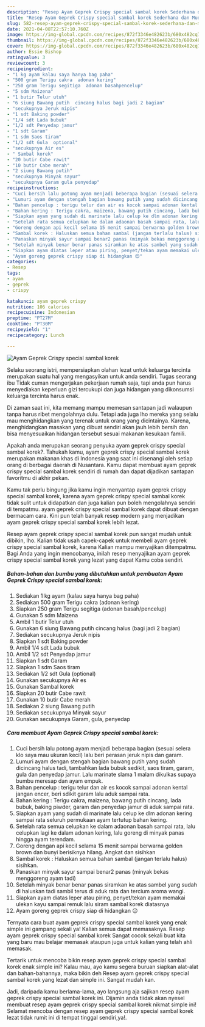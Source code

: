 ```yaml
---
description: "Resep Ayam Geprek Crispy special sambal korek Sederhana dan Mudah Dibuat"
title: "Resep Ayam Geprek Crispy special sambal korek Sederhana dan Mudah Dibuat"
slug: 582-resep-ayam-geprek-crispy-special-sambal-korek-sederhana-dan-mudah-dibuat
date: 2021-04-08T22:57:10.760Z
image: https://img-global.cpcdn.com/recipes/872f3346e482623b/680x482cq70/ayam-geprek-crispy-special-sambal-korek-foto-resep-utama.jpg
thumbnail: https://img-global.cpcdn.com/recipes/872f3346e482623b/680x482cq70/ayam-geprek-crispy-special-sambal-korek-foto-resep-utama.jpg
cover: https://img-global.cpcdn.com/recipes/872f3346e482623b/680x482cq70/ayam-geprek-crispy-special-sambal-korek-foto-resep-utama.jpg
author: Essie Bishop
ratingvalue: 3
reviewcount: 3
recipeingredient:
- "1 kg ayam kalau saya hanya bag paha"
- "500 gram Terigu cakra  adonan kering"
- "250 gram Terigu segitiga  adonan basahpencelup"
- "5 sdm Maizena"
- "1 butir Telur utuh"
- "6 siung Bawang putih  cincang halus bagi jadi 2 bagian"
- "secukupnya Jeruk nipis"
- "1 sdt Baking powder"
- "1/4 sdt Lada bubuk"
- "1/2 sdt Penyedap jamur"
- "1 sdt Garam"
- "1 sdm Saos tiram"
- "1/2 sdt Gula  optional"
- "secukupnya Air es"
- " Sambal korek"
- "20 butir Cabe rawit"
- "10 butir Cabe merah"
- "2 siung Bawang putih"
- "secukupnya Minyak sayur"
- "secukupnya Garam gula penyedap"
recipeinstructions:
- "Cuci bersih lalu potong ayam menjadi beberapa bagian (sesuai selera klo saya mau ukuran kecil) lalu beri perasan jeruk nipis dan garam."
- "Lumuri ayam dengan stengah bagian bawang putih yang sudah dicincang halus tadi, tambahkan lada bubuk sedikit, saos tiram, garam, gula dan penyedap jamur. Lalu marinate slama 1 malam dikulkas supaya bumbu meresap dan ayam empuk."
- "Bahan pencelup : terigu telur dan air es kocok sampai adonan kental jangan encer, beri sdikit garam lalu aduk sampai rata."
- "Bahan kering : Terigu cakra, maizena, bawang putih cincang, lada bubuk, baking piwder, garam dan penyedap jamur di aduk sampai rata."
- "Siapkan ayam yang sudah di marinate lalu celup ke dlm adonan kering sampai rata seluruh permukaan ayam tertutup bahan kering."
- "Setelah rata semua celupkan ke dalam adaonan basah sampai rata, lalu celupkan lagi ke dalam adonan kering, lalu goreng di minyak panas hingga ayam terendam."
- "Goreng dengan api kecil selama 15 menit sampai berwarna golden brown dan bunyi berisiknya hilang. Angkat dan sisihkan"
- "Sambal korek : Haluskan semua bahan sambal (jangan terlalu halus) sisihkan."
- "Panaskan minyak sayur sampai benar2 panas (minyak bekas menggoreng ayam tadi)"
- "Setelah minyak benar benar panas siramkan ke atas sambel yang sudah di haluskan tadi sambil terus di aduk rata dan tercium aroma wangi."
- "Siapkan ayam diatas leper atau piring, penyet/tekan ayam memakai ulekan kayu sampai remuk lalu siram sambal korek diatasnya"
- "Ayam goreng geprek crispy siap di hidangkan 😉"
categories:
- Resep
tags:
- ayam
- geprek
- crispy

katakunci: ayam geprek crispy 
nutrition: 106 calories
recipecuisine: Indonesian
preptime: "PT27M"
cooktime: "PT30M"
recipeyield: "1"
recipecategory: Lunch

---
```



![Ayam Geprek Crispy special sambal korek](https://img-global.cpcdn.com/recipes/872f3346e482623b/680x482cq70/ayam-geprek-crispy-special-sambal-korek-foto-resep-utama.jpg)

Selaku seorang istri, mempersiapkan olahan lezat untuk keluarga tercinta merupakan suatu hal yang mengasyikan untuk anda sendiri. Tugas seorang ibu Tidak cuman mengerjakan pekerjaan rumah saja, tapi anda pun harus menyediakan keperluan gizi tercukupi dan juga hidangan yang dikonsumsi keluarga tercinta harus enak.

Di zaman  saat ini, kita memang mampu memesan santapan jadi walaupun tanpa harus ribet mengolahnya dulu. Tetapi ada juga lho mereka yang selalu mau menghidangkan yang terenak untuk orang yang dicintainya. Karena, menghidangkan masakan yang dibuat sendiri akan jauh lebih bersih dan bisa menyesuaikan hidangan tersebut sesuai makanan kesukaan famili. 



Apakah anda merupakan seorang penyuka ayam geprek crispy special sambal korek?. Tahukah kamu, ayam geprek crispy special sambal korek merupakan makanan khas di Indonesia yang saat ini disenangi oleh setiap orang di berbagai daerah di Nusantara. Kamu dapat membuat ayam geprek crispy special sambal korek sendiri di rumah dan dapat dijadikan santapan favoritmu di akhir pekan.

Kamu tak perlu bingung jika kamu ingin menyantap ayam geprek crispy special sambal korek, karena ayam geprek crispy special sambal korek tidak sulit untuk didapatkan dan juga kalian pun boleh mengolahnya sendiri di tempatmu. ayam geprek crispy special sambal korek dapat dibuat dengan bermacam cara. Kini pun telah banyak resep modern yang menjadikan ayam geprek crispy special sambal korek lebih lezat.

Resep ayam geprek crispy special sambal korek pun sangat mudah untuk dibikin, lho. Kalian tidak usah capek-capek untuk membeli ayam geprek crispy special sambal korek, karena Kalian mampu menyajikan ditempatmu. Bagi Anda yang ingin mencobanya, inilah resep menyajikan ayam geprek crispy special sambal korek yang lezat yang dapat Kamu coba sendiri.

<!--inarticleads1-->

##### Bahan-bahan dan bumbu yang dibutuhkan untuk pembuatan Ayam Geprek Crispy special sambal korek:

1. Sediakan 1 kg ayam (kalau saya hanya bag paha)
1. Sediakan 500 gram Terigu cakra  (adonan kering)
1. Siapkan 250 gram Terigu segitiga  (adonan basah/pencelup)
1. Gunakan 5 sdm Maizena
1. Ambil 1 butir Telur utuh
1. Gunakan 6 siung Bawang putih  cincang halus (bagi jadi 2 bagian)
1. Sediakan secukupnya Jeruk nipis
1. Siapkan 1 sdt Baking powder
1. Ambil 1/4 sdt Lada bubuk
1. Ambil 1/2 sdt Penyedap jamur
1. Siapkan 1 sdt Garam
1. Siapkan 1 sdm Saos tiram
1. Sediakan 1/2 sdt Gula  (optional)
1. Gunakan secukupnya Air es
1. Gunakan  Sambal korek
1. Siapkan 20 butir Cabe rawit
1. Gunakan 10 butir Cabe merah
1. Sediakan 2 siung Bawang putih
1. Sediakan secukupnya Minyak sayur
1. Gunakan secukupnya Garam, gula, penyedap




<!--inarticleads2-->

##### Cara membuat Ayam Geprek Crispy special sambal korek:

1. Cuci bersih lalu potong ayam menjadi beberapa bagian (sesuai selera klo saya mau ukuran kecil) lalu beri perasan jeruk nipis dan garam.
1. Lumuri ayam dengan stengah bagian bawang putih yang sudah dicincang halus tadi, tambahkan lada bubuk sedikit, saos tiram, garam, gula dan penyedap jamur. Lalu marinate slama 1 malam dikulkas supaya bumbu meresap dan ayam empuk.
1. Bahan pencelup : terigu telur dan air es kocok sampai adonan kental jangan encer, beri sdikit garam lalu aduk sampai rata.
1. Bahan kering : Terigu cakra, maizena, bawang putih cincang, lada bubuk, baking piwder, garam dan penyedap jamur di aduk sampai rata.
1. Siapkan ayam yang sudah di marinate lalu celup ke dlm adonan kering sampai rata seluruh permukaan ayam tertutup bahan kering.
1. Setelah rata semua celupkan ke dalam adaonan basah sampai rata, lalu celupkan lagi ke dalam adonan kering, lalu goreng di minyak panas hingga ayam terendam.
1. Goreng dengan api kecil selama 15 menit sampai berwarna golden brown dan bunyi berisiknya hilang. Angkat dan sisihkan
1. Sambal korek : Haluskan semua bahan sambal (jangan terlalu halus) sisihkan.
1. Panaskan minyak sayur sampai benar2 panas (minyak bekas menggoreng ayam tadi)
1. Setelah minyak benar benar panas siramkan ke atas sambel yang sudah di haluskan tadi sambil terus di aduk rata dan tercium aroma wangi.
1. Siapkan ayam diatas leper atau piring, penyet/tekan ayam memakai ulekan kayu sampai remuk lalu siram sambal korek diatasnya
1. Ayam goreng geprek crispy siap di hidangkan 😉




Ternyata cara buat ayam geprek crispy special sambal korek yang enak simple ini gampang sekali ya! Kalian semua dapat memasaknya. Resep ayam geprek crispy special sambal korek Sangat cocok sekali buat kita yang baru mau belajar memasak ataupun juga untuk kalian yang telah ahli memasak.

Tertarik untuk mencoba bikin resep ayam geprek crispy special sambal korek enak simple ini? Kalau mau, ayo kamu segera buruan siapkan alat-alat dan bahan-bahannya, maka bikin deh Resep ayam geprek crispy special sambal korek yang lezat dan simple ini. Sangat mudah kan. 

Jadi, daripada kamu berlama-lama, ayo langsung aja sajikan resep ayam geprek crispy special sambal korek ini. Dijamin anda tiidak akan nyesel membuat resep ayam geprek crispy special sambal korek nikmat simple ini! Selamat mencoba dengan resep ayam geprek crispy special sambal korek lezat tidak rumit ini di tempat tinggal sendiri,ya!.

